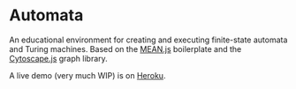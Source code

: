# Automata

An educational environment for creating and executing finite-state automata and Turing machines. Based on the [MEAN.js](http://www.meanjs.org) boilerplate and the [Cytoscape.js](http://js.cytoscape.org/) graph library.

A live demo (very much WIP) is on [Heroku](https://powerful-dusk-34012.herokuapp.com/).
